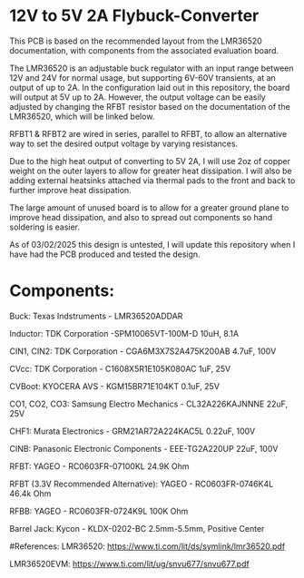 # 12V to 5V 2A Flybuck-Converter
This PCB is based on the recommended layout from the LMR36520 documentation, with components from the associated evaluation board. 

The LMR36520 is an adjustable buck regulator with an input range between 12V and 24V for normal usage, but supporting 6V-60V transients, at an output of up to 2A. In the configuration laid out in this repository, the board will output at 5V up to 2A. However, the output voltage can be easily adjusted by changing the RFBT resistor based on the documentation of the LMR36520, which will be linked below. 

RFBT1 & RFBT2 are wired in series, parallel to RFBT, to allow an alternative way to set the desired output voltage by varying resistances. 

Due to the high heat output of converting to 5V 2A, I will use 2oz of copper weight on the outer layers to allow for greater heat dissipation. I will also be adding external heatsinks attached via thermal pads to the front and back to further improve heat dissipation. 

The large amount of unused board is to allow for a greater ground plane to improve head dissipation, and also to spread out components so hand soldering is easier. 

As of 03/02/2025 this design is untested, I will update this repository when I have had the PCB produced and tested the design. 

# Components:
Buck: 
Texas Indstruments - LMR36520ADDAR

Inductor:
TDK Corporation -SPM10065VT-100M-D
10uH, 8.1A


CIN1, CIN2:
TDK Corporation - CGA6M3X7S2A475K200AB
4.7uF, 100V

CVcc:
TDK Corporation - C1608X5R1E105K080AC
1uF, 25V

CVBoot:
KYOCERA AVS - KGM15BR71E104KT
0.1uF, 25V

CO1, CO2, CO3:
Samsung Electro Mechanics - CL32A226KAJNNNE
22uF, 25V

CHF1:
Murata Electronics - GRM21AR72A224KAC5L
0.22uF, 100V

CINB:
Panasonic Electronic Components - EEE-TG2A220UP
22uF, 100V

RFBT:
YAGEO - RC0603FR-07100KL
24.9K Ohm

RFBT (3.3V Recommended Alternative): 
YAGEO - RC0603FR-0746K4L
46.4k Ohm

RFBB:
YAGEO - RC0603FR-0724K9L
100K Ohm

Barrel Jack:
Kycon - KLDX-0202-BC
2.5mm-5.5mm, Positive Center

#References:
LMR36520:
https://www.ti.com/lit/ds/symlink/lmr36520.pdf

LMR36520EVM:
https://www.ti.com/lit/ug/snvu677/snvu677.pdf



